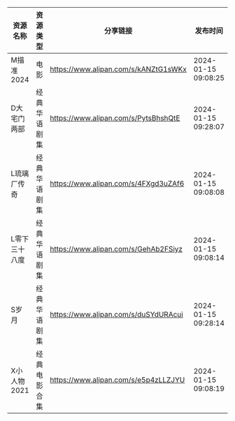 | 资源名称     | 资源类型   | 分享链接                                 | 发布时间                |
| -------- | ------ | ------------------------------------ | ------------------- |
| M描准2024  | 电影     | https://www.alipan.com/s/kANZtG1sWKx | 2024-01-15 09:08:25 |
| D大宅门两部   | 经典华语剧集 | https://www.alipan.com/s/PytsBhshQtE | 2024-01-15 09:28:07 |
| L琉璃厂传奇   | 经典华语剧集 | https://www.alipan.com/s/4FXgd3uZAf6 | 2024-01-15 09:08:08 |
| L零下三十八度  | 经典华语剧集 | https://www.alipan.com/s/GehAb2FSiyz | 2024-01-15 09:08:14 |
| S岁月      | 经典华语剧集 | https://www.alipan.com/s/duSYdURAcui | 2024-01-15 09:28:14 |
| X小人物2021 | 经典电影合集 | https://www.alipan.com/s/e5p4zLLZJYU | 2024-01-15 09:08:19 |
